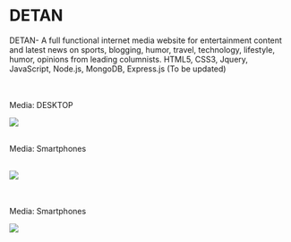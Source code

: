 # DETAN
DETAN- A full functional internet media website for entertainment content and latest news on sports, blogging, humor, travel, technology, lifestyle, humor, opinions from leading columnists. 
HTML5, CSS3, Jquery, JavaScript, Node.js, MongoDB, Express.js
(To be updated)

<br>
<br>
  Media: DESKTOP

![](https://raw.githubusercontent.com/taneajoshi/DETAN/master/images/lookup1%20.png)

<br>
Media: Smartphones
<br>

<br>



![](https://raw.githubusercontent.com/taneajoshi/DETAN/master/images/lookup2.png)

<br>

<br>
Media: Smartphones


<br>

![](https://raw.githubusercontent.com/taneajoshi/DETAN/master/images/lookup3.png)
